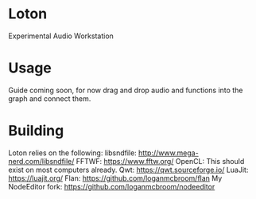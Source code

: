 # Loton
Experimental Audio Workstation  

# Usage
Guide coming soon, for now drag and drop audio and functions into the graph and connect them.

# Building
Loton relies on the following:
	libsndfile: http://www.mega-nerd.com/libsndfile/
	FFTWF: https://www.fftw.org/
	OpenCL: This should exist on most computers already.
	Qwt: https://qwt.sourceforge.io/
	LuaJit: https://luajit.org/
	Flan: https://github.com/loganmcbroom/flan
	My NodeEditor fork: https://github.com/loganmcbroom/nodeeditor


